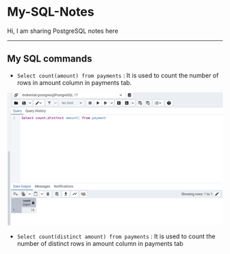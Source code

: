 # My-SQL-Notes
Hi, I am sharing PostgreSQL notes here

---
## My SQL commands 
- `Select count(amount) from payments` : It is used to count the number of rows in amount column in payments tab.

![Select query command](./Photos/Select-Query.png)

- `Select count(distinct amount) from payments` : It is used to count the number of distinct rows in amount column in payments tab


